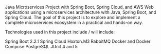 Java Microservices Project with Spring Boot, Spring Cloud, and AWS
Web applications using a microservices architecture with Java, Spring Boot, and Spring Cloud. The goal of this project is to explore and implement a complete microservices ecosystem in a practical and hands-on way.

Technologies used in this project include / will include:

Spring Boot 2.2.1
Spring Cloud Hoxton.M3
RabbitMQ
Docker and Docker Compose
PostgreSQL
JUnit 4 and 5
